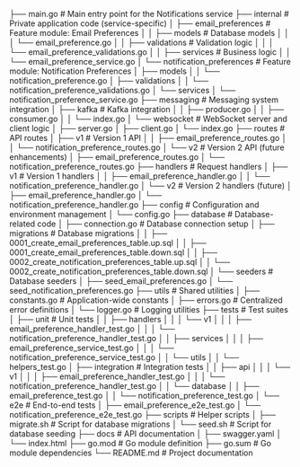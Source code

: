 ├── main.go                 # Main entry point for the Notifications service
├── internal                        # Private application code (service-specific)
│   ├── email_preferences           # Feature module: Email Preferences
│   │   ├── models                  # Database models
│   │   │   └── email_preference.go
│   │   ├── validations             # Validation logic
│   │   │   └── email_preference_validations.go
│   │   ├── services                # Business logic
│   │       └── email_preference_service.go
│   └── notification_preferences    # Feature module: Notification Preferences
│       ├── models
│       │   └── notification_preference.go
│       ├── validations
│       │   └── notification_preference_validations.go
│       └── services
│           └── notification_preference_service.go
├── messaging                       # Messaging system integration
│   ├── kafka                       # Kafka integration
│   │   ├── producer.go
│   │   ├── consumer.go
│   │   └── index.go
│   └── websocket                   # WebSocket server and client logic
│       ├── server.go
│       ├── client.go
│       └── index.go
├── routes                          # API routes
│   ├── v1                          # Version 1 API
│   │   ├── email_preference_routes.go
│   │   └── notification_preference_routes.go
│   └── v2                          # Version 2 API (future enhancements)
│       ├── email_preference_routes.go
│       └── notification_preference_routes.go
├── handlers                        # Request handlers
│   ├── v1                          # Version 1 handlers
│   │   ├── email_preference_handler.go
│   │   └── notification_preference_handler.go
│   └── v2                          # Version 2 handlers (future)
│       ├── email_preference_handler.go
│       └── notification_preference_handler.go
├── config                          # Configuration and environment management
│   └── config.go
├── database                        # Database-related code
│   ├── connection.go               # Database connection setup
│   ├── migrations                  # Database migrations
│   │   ├── 0001_create_email_preferences_table.up.sql
│   │   ├── 0001_create_email_preferences_table.down.sql
│   │   ├── 0002_create_notification_preferences_table.up.sql
│   │   └── 0002_create_notification_preferences_table.down.sql
│   └── seeders                     # Database seeders
│       ├── seed_email_preferences.go
│       └── seed_notification_preferences.go
├── utils                           # Shared utilities
│   ├── constants.go                # Application-wide constants
│   ├── errors.go                   # Centralized error definitions
│   └── logger.go                   # Logging utilities
├── tests                           # Test suites
│   ├── unit                        # Unit tests
│   │   ├── handlers
│   │   │   └── v1
│   │   │       ├── email_preference_handler_test.go
│   │   │       └── notification_preference_handler_test.go
│   │   ├── services
│   │   │   ├── email_preference_service_test.go
│   │   │   └── notification_preference_service_test.go
│   │   └── utils
│   │       └── helpers_test.go
│   ├── integration                 # Integration tests
│   │   ├── api
│   │   │   └── v1
│   │   │       ├── email_preference_handler_test.go
│   │   │       └── notification_preference_handler_test.go
│   │   └── database
│   │       ├── email_preference_test.go
│   │       └── notification_preference_test.go
│   └── e2e                         # End-to-end tests
│       ├── email_preference_e2e_test.go
│       └── notification_preference_e2e_test.go
├── scripts                         # Helper scripts
│   ├── migrate.sh                  # Script for database migrations
│   └── seed.sh                     # Script for database seeding
├── docs                            # API documentation
│   ├── swagger.yaml
│   └── index.html
├── go.mod                          # Go module definition
├── go.sum                          # Go module dependencies
└── README.md                       # Project documentation
